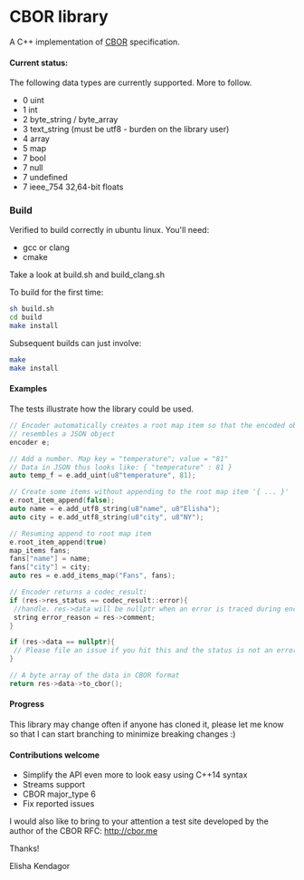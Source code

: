 # CBOR library
A C++ implementation of [CBOR](http://tools.ietf.org/html/rfc7049) specification.

#### Current status:
The following data types are currently supported. More to follow.
 - 0 uint
 - 1 int
 - 2 byte_string / byte_array
 - 3 text_string (must be utf8 - burden on the library user)
 - 4 array
 - 5 map
 - 7 bool
 - 7 null
 - 7 undefined
 - 7 ieee_754 32,64-bit floats
 
### Build
Verified to build correctly in ubuntu linux. You'll need:
- gcc or clang
- cmake

Take a look at build.sh and build_clang.sh

To build for the first time:

```bash
sh build.sh
cd build
make install
```

Subsequent builds can just involve:

```bash
make
make install
```

#### Examples
The tests illustrate how the library could be used.

```c++
// Encoder automatically creates a root map item so that the encoded object
// resembles a JSON object
encoder e;

// Add a number. Map key = "temperature"; value = "81"
// Data in JSON thus looks like: { "temperature" : 81 }
auto temp_f = e.add_uint(u8"temperature", 81);

// Create some items without appending to the root map item '{ ... }'
e.root_item_append(false);
auto name = e.add_utf8_string(u8"name", u8"Elisha");
auto city = e.add_utf8_string(u8"city", u8"NY");

// Resuming append to root map item
e.root_item_append(true)
map_items fans;
fans["name"] = name;
fans["city"] = city;
auto res = e.add_items_map("Fans", fans);

// Encoder returns a codec_result:
if (res->res_status == codec_result::error){
 //handle. res->data will be nullptr when an error is traced during encoding
 string error_reason = res->comment;
}

if (res->data == nullptr){
 // Please file an issue if you hit this and the status is not an error.
}

// A byte array of the data in CBOR format
return res->data->to_cbor();
```

#### Progress
This library may change often if anyone has cloned it, please
let me know so that I can start branching to minimize breaking changes :)

#### Contributions welcome
* Simplify the API even more to look easy using C++14 syntax
* Streams support
* CBOR major_type 6
* Fix reported issues

I would also like to bring to your attention a test site developed by
the author of the CBOR RFC:
http://cbor.me

Thanks!

Elisha Kendagor
